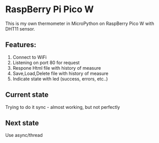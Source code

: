 # RaspBerry Pi Pico W

This is my own thermometer in MicroPython on RaspBerry Pico W with DHT11 sensor.

## Features:
1. Connect to WiFi
2. Listening on port 80 for request
3. Respone Html file with history of measure
4. Save,Load,Delete file with history of measure
5. Indicate state with led (success, errors, etc..)

## Current state
Trying to do it sync - almost working, but not perfectly
## Next state
Use async/thread
